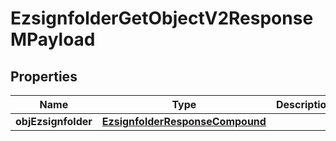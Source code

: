 

# EzsignfolderGetObjectV2ResponseMPayload

## Properties

Name | Type | Description | Notes
------------ | ------------- | ------------- | -------------
**objEzsignfolder** | [**EzsignfolderResponseCompound**](EzsignfolderResponseCompound.md) |  | 




